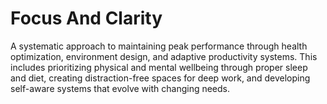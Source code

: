 # Focus And Clarity

A systematic approach to maintaining peak performance through health optimization, environment design, and adaptive productivity systems. This includes prioritizing physical and mental wellbeing through proper sleep and diet, creating distraction-free spaces for deep work, and developing self-aware systems that evolve with changing needs.
